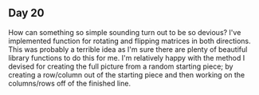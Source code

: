 ## Day 20

How can something so simple sounding turn out to be so devious? I've implemented function for rotating and flipping matrices in both directions. This was probably a terrible idea as I'm sure there are plenty of beautiful library functions to do this for me. I'm relatively happy with the method I devised for creating the full picture from a random starting piece; by creating a row/column out of the starting piece and then working on the columns/rows off of the finished line.